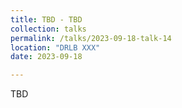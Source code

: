 ```yaml
---
title: TBD - TBD
collection: talks
permalink: /talks/2023-09-18-talk-14
location: "DRLB XXX"
date: 2023-09-18

---
```


TBD
